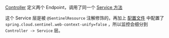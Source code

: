 [Controller](./src/main/java/com/example/springcloud/alibaba/controller/SentinelDemoController.java) 定义两个
Endpoint，调用了同一个 [Service 方法](./src/main/java/com/example/springcloud/alibaba/service/impl/GoodServiceImpl.java)

这个 Service 层是被 `@SentinelResource` 注解修饰的，再加上 [配置文件](./src/main/resources/application.yml)
中配置了 `spring.cloud.sentinel.web-context-unify=false` ，所以监控会细分到 `Controller -> Service` 层。